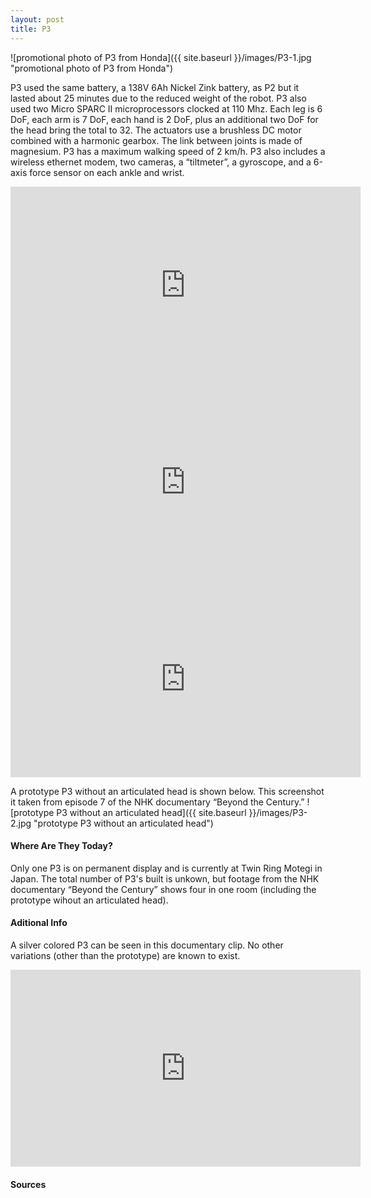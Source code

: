 ```yaml
---
layout: post
title: P3
---
```

![promotional photo of P3 from Honda]({{ site.baseurl }}/images/P3-1.jpg "promotional photo of P3 from Honda")

P3 used the same battery, a 138V 6Ah Nickel Zink battery, as P2 but it lasted about 25 minutes due to the reduced weight of the robot. P3 also used two Micro SPARC II microprocessors clocked at 110 Mhz. Each leg is 6 DoF, each arm is 7 DoF, each hand is 2 DoF, plus an additional two DoF for the head bring the total to 32. The actuators use a brushless DC motor combined with a harmonic gearbox. The link between joints is made of magnesium. P3 has a maximum walking speed of 2 km/h. P3 also includes a wireless ethernet modem, two cameras, a “tiltmeter”, a gyroscope, and a 6-axis force sensor on each ankle and wrist.

<iframe width="560" height="315" src="https://www.youtube.com/embed/hS82TL73V3E" title="YouTube video player" frameborder="0" allow="accelerometer; autoplay; clipboard-write; encrypted-media; gyroscope; picture-in-picture" allowfullscreen></iframe>

<iframe width="560" height="315" src="https://www.youtube.com/embed/t5tB84qRdZA" title="YouTube video player" frameborder="0" allow="accelerometer; autoplay; clipboard-write; encrypted-media; gyroscope; picture-in-picture" allowfullscreen></iframe>

<iframe width="560" height="315" src="https://www.youtube.com/embed/ZsgR59CHEsg" title="YouTube video player" frameborder="0" allow="accelerometer; autoplay; clipboard-write; encrypted-media; gyroscope; picture-in-picture" allowfullscreen></iframe>

A prototype P3 without an articulated head is shown below. This screenshot it taken from episode 7 of the NHK documentary “Beyond the Century.”
![prototype P3 without an articulated head]({{ site.baseurl }}/images/P3-2.jpg "prototype P3 without an articulated head")


#### Where Are They Today?
Only one P3 is on permanent display and is currently at Twin Ring Motegi in Japan. The total number of P3's built is unkown, but footage from the NHK documentary “Beyond the Century” shows four in one room (including the prototype wihout an articulated head).


#### Aditional Info

A silver colored P3 can be seen in this documentary clip. No other variations (other than the prototype) are known to exist.

<iframe width="560" height="315" src="https://www.youtube.com/embed/jI8UAGKy94Q?start=46" title="YouTube video player" frameborder="0" allow="accelerometer; autoplay; clipboard-write; encrypted-media; gyroscope; picture-in-picture" allowfullscreen></iframe>

#### Sources
